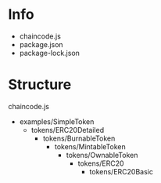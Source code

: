# Info
- chaincode.js
- package.json
- package-lock.json

# Structure
chaincode.js
- examples/SimpleToken
  - tokens/ERC20Detailed
    - tokens/BurnableToken
      - tokens/MintableToken
        - tokens/OwnableToken
          - tokens/ERC20
            - tokens/ERC20Basic

